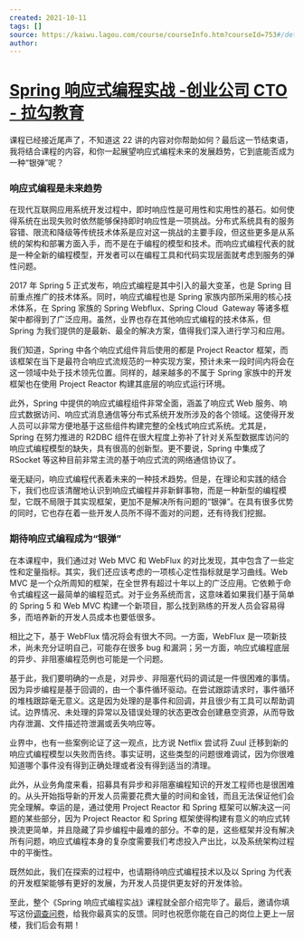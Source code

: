 ```yaml
---
created: 2021-10-11
tags: []
source: https://kaiwu.lagou.com/course/courseInfo.htm?courseId=753#/detail/pc?id=6982
author: 
---
```


# [Spring 响应式编程实战 -创业公司 CTO - 拉勾教育](https://kaiwu.lagou.com/course/courseInfo.htm?courseId=753#/detail/pc?id=6982)


课程已经接近尾声了，不知道这 22 讲的内容对你帮助如何？最后这一节结束语，我将结合课程的内容，和你一起展望响应式编程未来的发展趋势，它到底能否成为一种“银弹”呢？

### 响应式编程是未来趋势

在现代互联网应用系统开发过程中，即时响应性是可用性和实用性的基石。如何使得系统在出现失败时依然能够保持即时响应性是一项挑战。分布式系统具有的服务容错、限流和降级等传统技术体系是应对这一挑战的主要手段，但这些更多是从系统的架构和部署方面入手，而不是在于编程的模型和技术。而响应式编程代表的就是一种全新的编程模型，开发者可以在编程工具和代码实现层面就考虑到服务的弹性问题。

2017 年 Spring 5 正式发布，响应式编程是其中引入的最大变革，也是 Spring 目前重点推广的技术体系。同时，响应式编程也是 Spring 家族内部所采用的核心技术体系，在 Spring 家族的 Spring Webflux、Spring Cloud  Gateway 等诸多框架中都得到了广泛应用。虽然，业界也存在其他响应式编程的技术体系，但 Spring 为我们提供的是最新、最全的解决方案，值得我们深入进行学习和应用。

我们知道，Spring 中各个响应式组件背后使用的都是 Project Reactor 框架，而该框架在当下是最符合响应式流规范的一种实现方案，预计未来一段时间内将会在这一领域中处于技术领先位置。同样的，越来越多的不属于 Spring 家族中的开发框架也在使用 Project Reactor 构建其底层的响应式运行环境。

此外，Spring 中提供的响应式编程组件非常全面，涵盖了响应式 Web 服务、响应式数据访问、响应式消息通信等分布式系统开发所涉及的各个领域。这使得开发人员可以非常方便地基于这些组件构建完整的全栈式响应式系统。尤其是，Spring 在努力推进的 R2DBC 组件在很大程度上弥补了针对关系型数据库访问的响应式编程模型的缺失，具有很高的创新型。更不要说，Spring 中集成了 RSocket 等这种目前非常主流的基于响应式流的网络通信协议了。

毫无疑问，响应式编程代表着未来的一种技术趋势。但是，在理论和实践的结合下，我们也应该清醒地认识到响应式编程并非新鲜事物，而是一种新型的编程模型，它既不局限于其实现框架，更加不是解决所有问题的“银弹”。在具有很多优势的同时，它也存在着一些开发人员所不得不面对的问题，还有待我们挖掘。

### 期待响应式编程成为“银弹”

在本课程中，我们通过对 Web MVC 和 WebFlux 的对比发现，其中包含了一些定性和定量指标。其实，我们还应该考虑的一项核心定性指标就是学习曲线。Web MVC 是一个众所周知的框架，在全世界有超过十年以上的广泛应用。它依赖于命令式编程这一最简单的编程范式。对于业务系统而言，这意味着如果我们基于简单的 Spring 5 和 Web MVC 构建一个新项目，那么找到熟练的开发人员会容易得多，而培养新的开发人员成本也要低很多。

相比之下，基于 WebFlux 情况将会有很大不同。一方面，WebFlux 是一项新技术，尚未充分证明自己，可能存在很多 bug 和漏洞；另一方面，响应式编程底层的异步、非阻塞编程范例也可能是一个问题。

基于此，我们要明确的一点是，对异步、非阻塞代码的调试是一件很困难的事情。因为异步编程是基于回调的，由一个事件循环驱动。在尝试跟踪请求时，事件循环的堆栈跟踪毫无意义。这是因为处理的是事件和回调，并且很少有工具可以帮助调试。边界情况、未处理的异常以及错误处理的状态更改会创建悬空资源，从而导致内存泄漏、文件描述符泄漏或丢失响应等。

业界中，也有一些案例论证了这一观点，比方说 Netflix 尝试将 Zuul 迁移到新的响应式编程模型以失败而告终。事实证明，这些类型的问题很难调试，因为你很难知道哪个事件没有得到正确处理或者没有得到适当的清理。

此外，从业务角度来看，招募具有异步和非阻塞编程知识的开发工程师也是很困难的。从头开始指导新的开发人员需要花费大量的时间和金钱，而且无法保证他们会完全理解。幸运的是，通过使用 Project Reactor 和 Spring 框架可以解决这一问题的某些部分，因为 Project Reactor 和 Spring 框架使得构建有意义的响应式转换流更简单，并且隐藏了异步编程中最难的部分。不幸的是，这些框架并没有解决所有问题，响应式编程本身的复杂度需要我们考虑投入产出比，以及系统架构过程中的平衡性。

既然如此，我们在探索的过程中，也请期待响应式编程技术以及以 Spring 为代表的开发框架能够有更好的发展，为开发人员提供更友好的开发体验。

至此，整个《Spring 响应式编程实战》课程就全部介绍完毕了。最后，邀请你填写这份[调查问卷](https://wj.qq.com/s2/8346181/a001/?fileGuid=xxQTRXtVcqtHK6j8)，给我你最真实的反馈。同时也祝愿你能在自己的岗位上更上一层楼，我们后会有期！
